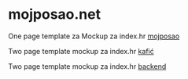 # mojposao.net
One page template za Mockup za index.hr
<a class="btn btn-primary btn-xl js-scroll-trigger" role="button" href="https://amkyn.github.io/mojposao.net/ihr/">mojposao</a>
<p>
Two page template mockup za index.hr
<a class="btn btn-primary btn-xl js-scroll-trigger" role="button" href="https://amkyn.github.io/mojposao.net/biz/">kafić</a>
<p>
Two page template mockup za index.hr
<a class="btn btn-primary btn-xl js-scroll-trigger" role="button" href="https://amkyn.github.io/mojposao.net/admin/">backend</a>
